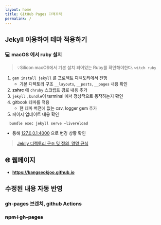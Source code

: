 ```yaml
---
layout: home
title: GitHub Pages 끄적끄적
permalink: /
---
```


## Jekyll 이용하여 테마 적용하기

### 💻 macOS 에서 ruby 설치

>💡Silicon macOS에서 기본 설치 되어있는 Ruby를 확인해야한다. ``witch ruby``

1. `gem install jekyll` 를 프로젝트 디렉토리에서 진행
   - 기본 디렉토리 구조 `__layouts`, `__posts`, `__pages` 내용 확인
2. __zshrc__ 에 `chruby` 스크립트 경로 내용 추가
3. `jekyll` , `bundle`이 terminal 에서 정상적으로 동작하는지 확인
4. gitbook 테마를 적용
   - 현 테마 버전에 없는 csv, logger gem 추가
2. 페이지 업데이트 내용 확인
```shell
  bundle exec jekyll serve —livereload
``` 
- 통해 [127.0.0.1:4000](http://localhost:4000) 으로 변경 상황 확인

> [Jeklly 디렉토리 구조 및 정의, 명명 규칙](https://jekyllrb-ko.github.io/docs/structure/)

## 🌐 웹페이지

- __https://kangseokjoo.github.io__
## 수정된 내용 자동 반영
### gh-pages 브렌치, github Actions
### ~~npm i gh-pages~~ 
